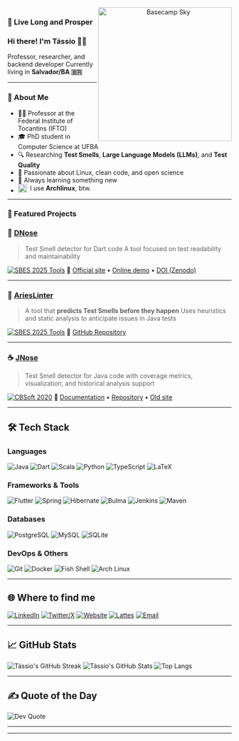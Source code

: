 <div align="center">
<img align="right" width="300" src="https://github.com/tassiovirginio/tassiovirginio/blob/main/animacao.gif?raw=true" alt="Basecamp Sky" />
</div>

### 🖖 Live Long and Prosper

### Hi there! I'm Tássio 👨‍💻

Professor, researcher, and backend developer
Currently living in **Salvador/BA 🇧🇷**

---

<h3>🧠 About Me</h3>

* 👨‍🏫 Professor at the Federal Institute of Tocantins (IFTO)
* 🎓 PhD student in Computer Science at UFBA
* 🔍 Researching **Test Smells**, **Large Language Models (LLMs)**, and **Test Quality**
* 🚀 Passionate about Linux, clean code, and open science
* 🧠 Always learning something new
* <div style="display:flex;align-items:center;gap:0.5em;">
    <img width="20" src="https://upload.wikimedia.org/wikipedia/commons/thumb/1/13/Arch_Linux_%22Crystal%22_icon.svg/120px-Arch_Linux_%22Crystal%22_icon.svg.png"></img>
    <span>I use <strong>Archlinux</strong>, btw.</span>
  </div>

---

<h3>🧪 Featured Projects</h3>

### 🔬 [DNose](https://github.com/tassiovirginio/dnose)

> Test Smell detector for Dart code
> A tool focused on test readability and maintainability

[![SBES 2025 Tools](https://img.shields.io/badge/SBES%202025-Tools%20Track-blueviolet?style=for-the-badge)](https://cbsoft2025.org)
🔗 [Official site](https://dnose-ts.github.io) • [Online demo](https://dnose.onrender.com) • [DOI (Zenodo)](https://doi.org/10.5281/zenodo.15484918)

---

### 🧠 [AriesLinter](https://github.com/viRafael/arieslinter)

> A tool that **predicts Test Smells before they happen**
> Uses heuristics and static analysis to anticipate issues in Java tests

[![SBES 2025 Tools](https://img.shields.io/badge/SBES%202025-Tools%20Track-blueviolet?style=for-the-badge)](https://cbsoft2025.org)
🔗 [GitHub Repository](https://github.com/viRafael/arieslinter)

---

### ☕ [JNose](https://github.com/arieslab/jnose)

> Test Smell detector for Java code with coverage metrics, visualization, and historical analysis support

[![CBSoft 2020](https://img.shields.io/badge/CBSoft-2020-blue?style=for-the-badge)](https://cbsoft2020.ufba.br)
🔗 [Documentation](https://jnose.readthedocs.io) • [Repository](https://github.com/arieslab/jnose) • [Old site](https://jnosetest.github.io)

---

## 🛠️ Tech Stack

### Languages

![Java](https://img.shields.io/badge/java-%23ED8B00.svg?style=for-the-badge\&logo=openjdk\&logoColor=white)
![Dart](https://img.shields.io/badge/dart-%230175C2.svg?style=for-the-badge\&logo=dart\&logoColor=white)
![Scala](https://img.shields.io/badge/scala-%23DC322F.svg?style=for-the-badge\&logo=scala\&logoColor=white)
![Python](https://img.shields.io/badge/python-%233776AB.svg?style=for-the-badge\&logo=python\&logoColor=white)
![TypeScript](https://img.shields.io/badge/typescript-%23007ACC.svg?style=for-the-badge\&logo=typescript\&logoColor=white)
![LaTeX](https://img.shields.io/badge/latex-%23008080.svg?style=for-the-badge\&logo=latex\&logoColor=white)

### Frameworks & Tools

![Flutter](https://img.shields.io/badge/Flutter-%2302569B.svg?style=for-the-badge\&logo=Flutter\&logoColor=white)
![Spring](https://img.shields.io/badge/spring-%236DB33F.svg?style=for-the-badge\&logo=spring\&logoColor=white)
![Hibernate](https://img.shields.io/badge/hibernate-59666C.svg?style=for-the-badge\&logo=hibernate\&logoColor=white)
![Bulma](https://img.shields.io/badge/bulma-00D0B1.svg?style=for-the-badge\&logo=bulma\&logoColor=white)
![Jenkins](https://img.shields.io/badge/jenkins-%232C5263.svg?style=for-the-badge\&logo=jenkins\&logoColor=white)
![Maven](https://img.shields.io/badge/maven-C71A36.svg?style=for-the-badge\&logo=apachemaven\&logoColor=white)

### Databases

![PostgreSQL](https://img.shields.io/badge/postgres-%23316192.svg?style=for-the-badge\&logo=postgresql\&logoColor=white)
![MySQL](https://img.shields.io/badge/mysql-%234479A1.svg?style=for-the-badge\&logo=mysql\&logoColor=white)
![SQLite](https://img.shields.io/badge/sqlite-%2307405e.svg?style=for-the-badge\&logo=sqlite\&logoColor=white)

### DevOps & Others

![Git](https://img.shields.io/badge/git-%23F05033.svg?style=for-the-badge\&logo=git\&logoColor=white)
![Docker](https://img.shields.io/badge/docker-%230db7ed.svg?style=for-the-badge\&logo=docker\&logoColor=white)
![Fish Shell](https://img.shields.io/badge/Fish%20Shell-4C4C4C?style=for-the-badge\&logo=gnu-bash\&logoColor=white)
![Arch Linux](https://img.shields.io/badge/Arch_Linux-1793D1.svg?style=for-the-badge\&logo=arch-linux\&logoColor=white)

---

## 🌐 Where to find me

[![LinkedIn](https://img.shields.io/badge/LinkedIn-%230077B5.svg?style=for-the-badge\&logo=linkedin\&logoColor=white)](https://linkedin.com/in/tassiovirginio)
[![Twitter/X](https://img.shields.io/badge/X-black.svg?style=for-the-badge\&logo=X\&logoColor=white)](https://twitter.com/msc_tassio)
[![Website](https://img.shields.io/badge/Website-%23000000.svg?style=for-the-badge\&logo=githubpages\&logoColor=white)](https://tassiovirginio.github.io)
[![Lattes](https://img.shields.io/badge/Lattes-007EC6.svg?style=for-the-badge\&logo=data\:image/png;base64,iVBORw0KGgoAAAANSUhEUgAAABAAAAAQCAYAAAAf8/9hAAABXElEQVQ4T6WTPUsCURCFv4skthKL0l6AwC8QOAjogvQI+ANqKxCdRN5AUQCxAIf4WNsbgRyHwWFJrbktudW8yxLsfieN3zpnZ2/eeZEMEnAEcxR5SYkiXAK3gXYEcIIRWRY9KSmB3OwNnNUjN6s6KPRkEFDHgOd3okivbCcxEUKT8TT6bFXEZMI9WFS2GxOc6zXAa6KuIznJ7yYQplFstNOhNkYBl5DsJjKy6sDGkcYmNsoJcAh/EkwDqLaSgcm2XBeoVIE9pKldDEufVa+Y4rMtPyC1TbyMm5fjU5xwX9JfZ4i1Pnb7bnzEY7Mr0DvmwDU76lo9jxgQ95D2ND2xA83cNsnuygJOsdJ/wD9lm2QpBOhwQAAAABJRU5ErkJggg==)](http://lattes.cnpq.br/0517470966104640)
[![Email](https://img.shields.io/badge/Gmail-%23D14836.svg?style=for-the-badge\&logo=gmail\&logoColor=white)](mailto:tassiovirginio+github@gmail.com)

---

## 📈 GitHub Stats

![Tássio's GitHub Streak](https://streak-stats.demolab.com?user=tassiovirginio\&theme=radical)
![Tássio's GitHub Stats](https://github-readme-stats.vercel.app/api?username=tassiovirginio\&show_icons=true\&theme=radical)
![Top Langs](https://github-readme-stats.vercel.app/api/top-langs/?username=tassiovirginio\&layout=compact\&theme=radical)

---

## ✍️ Quote of the Day

![Dev Quote](https://quotes-github-readme.vercel.app/api?type=horizontal\&theme=radical)

---

<!-- Visit count (optional) -->

<!-- ![Profile Views](https://visitcount.itsvg.in/api?id=tassiovirginio&icon=0&color=0) -->

<!-- Proudly crafted with care and caffeine ☕ -->

---

